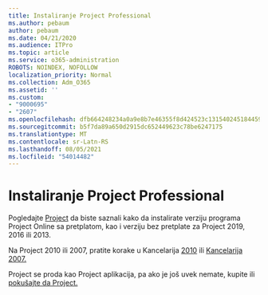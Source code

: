 ```yaml
---
title: Instaliranje Project Professional
ms.author: pebaum
author: pebaum
ms.date: 04/21/2020
ms.audience: ITPro
ms.topic: article
ms.service: o365-administration
ROBOTS: NOINDEX, NOFOLLOW
localization_priority: Normal
ms.collection: Adm_O365
ms.assetid: ''
ms.custom:
- "9000695"
- "2607"
ms.openlocfilehash: dfb664248234a0a9e8b7e46355f8d424523c131540245184459556dc100a4924
ms.sourcegitcommit: b5f7da89a650d2915dc652449623c78be6247175
ms.translationtype: MT
ms.contentlocale: sr-Latn-RS
ms.lasthandoff: 08/05/2021
ms.locfileid: "54014482"
---
```

# <a name="install-project-professional"></a>Instaliranje Project Professional

Pogledajte [Project](https://support.office.com/article/install-project-7059249b-d9fe-4d61-ab96-5c5bf435f281) da biste saznali kako da instalirate verziju programa Project Online sa pretplatom, kao i verziju bez pretplate za Project 2019, 2016 ili 2013. 

Na Project 2010 ili 2007, pratite korake u Kancelarija [2010](https://support.office.com/article/install-office-2010-1b8f3c9b-bdd2-4a4f-8c88-aa756546529d) ili [Kancelarija 2007.](https://support.office.com/article/install-office-2007-88a8e329-3335-4f82-abb2-ecea3e319657) 

Project se proda kao Project aplikacija, pa ako je još uvek nemate, kupite ili [pokušajte da Project.](https://www.microsoft.com/evalcenter/evaluate-project) 





